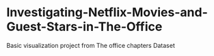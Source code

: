 # Investigating-Netflix-Movies-and-Guest-Stars-in-The-Office
Basic visualization project from The office chapters Dataset
